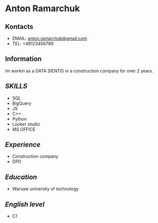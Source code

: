 # Anton Ramarchuk
## Kontacts 
* EMAIL: anton.ramarchuk@gmail.com
* TEL: +48123456789
## Information
Im workin as a DATA SIENTIS in a construction company for over 2 years.
## *SKILLS*
* SQL
* BigQuery
* JS
* C++
* Python
* Looker studio
* MS OFFICE
## *Experience*
* Construction company
* DPD
## *Education*
* Warsaw university of technology
## *English level*
* C1
